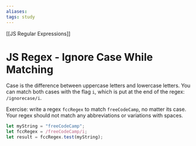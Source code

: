 ```yaml
---
aliases:
tags: study
---
```

[[JS Regular Expressions]]
# JS Regex - Ignore Case While Matching
Case is the difference between uppercase letters and lowercase letters.
You can match both cases with the flag `i`, which is put at the end of the regex: `/ignorecase/i`.

Exercise: write a regex `fccRegex` to match `freeCodeCamp`, no matter its case. Your regex should not match any abbreviations or variations with spaces.

```js
let myString = "freeCodeCamp";
let fccRegex = /freeCodeCamp/i;
let result = fccRegex.test(myString);
```